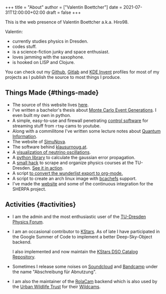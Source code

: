 +++
title = "About"
author = ["Valentin Boettcher"]
date = 2021-07-31T12:00:00+02:00
draft = false
+++

This is the web presence of Valentin Boettcher a.k.a. Hiro98.

Valentin:

-   currently studies physics in Dresden.
-   codes stuff.
-   is a science-fiction junky and space enthusiast.
-   loves jamming with the saxophone.
-   is hooked on LISP and Clojure.

You can check out my [Github](https://github.com/vale981), [Gitlab](https://gitlab.com/vale9811/) and [KDE Invent](https://invent.kde.org/vboettcher/) profiles for most
of my projects as I publish the source to most things I produce.


## Things Made {#things-made}

-   The source of this website lives [here](https://github.com/vale981/website).
-   I've written a bachelor's thesis about [Monte Carlo Event
    Generations](https://github.com/vale981/bachelor%5Fthesis). I even built my own in python.
-   A simple, easy-to-use and firewall penetrating [control software](https://gitlab.com/vale9811/doccam-pi) for
    streaming stuff from `rtmp` cams to youtube.
-   Along with a commilitone I've written some lecture notes about
    [Quantum Information](https://gitlab.hrz.tu-chemnitz.de/strunz/skript-quanteninformation).
-   The website of [SimuNova](https://simunova.com/).
-   The software behind [klausurnoug.at](https://klausurnoug.at).
-   A [visualization of neutrino oscillations](https://protagon.space/stuff/neutrino%5Foscillations/).
-   A [python library](https://github.com/vale981/SecondaryValue) to calculate the gaussian error propagation.
-   A [small hack](https://github.com/vale981/vertiefungs%5Fscraper) to scrape and organize physics courses at the
    TU-Dresden. [See it in action](https://protagon.space/stuff/vertiefungs%5Fscraper/).
-   A script [to convert the wunderlist export to org-mode.](https://github.com/vale981/wunderlist-to-org)
-   A script to create an arch linux image with [bcachefs](https://github.com/vale981/archiso-bcachefs) support.
-   I've made the [website](https://sherpa-team.gitlab.io/) and some of the continuous integration for the
    SHERPA project.


## Activities {#activities}

-   I am the admin and the most enthusiastic user of the [TU-Dresden
    Physics Forum](https://physik.protagon.space).
-   I am an occasional contributor to [KStars](https://invent.kde.org/education/kstars). As of late I have
    participated in the Google Summer of Code to implement a better
    Deep-Sky-Object backend.

    I also implemented and now maintain the [KStars DSO Catalog
    Repository](https://invent.kde.org/vboettcher/kstars-catalogs).
-   Sometimes I release some noises on [Soundcloud](https://soundcloud.com/the%5Fdj%5Fc) and [Bandcamp](https://afa-music.bandcamp.com/) under the
    name "Abschreibung für Abnutzung".
-   I am also the maintainer of the [RolaCam](https://www.doc.govt.nz/nature/) backend which is also used
    by the [Urban Wildlife Trust](https://www.urbanwildlifetrust.org/portfolio/live-cam/) for their [Wildcams](https://www.youtube.com/channel/UCLizlM6gpaVHTKPo7spoqlA).